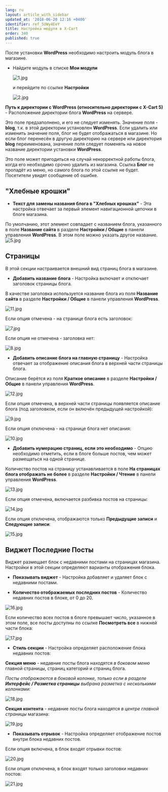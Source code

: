 ```yaml
---
lang: ru
layout: article_with_sidebar
updated_at: '2018-06-20 12:16 +0400'
identifier: ref_5UWy4EeY
title: Настройка модуля в X-Cart
order: 340
published: true
---
```

После установки **WordPress** необходимо настроить модуль блога в магазине.

*   Найдите модуль в списке **Мои модули** 

    ![1.jpg]({{site.baseurl}}/attachments/ref_5UWy4EeY/1.jpg)
    
    и перейдите по ссылке **Настройки**
    
    ![2.jpg]({{site.baseurl}}/attachments/ref_5UWy4EeY/2.jpg)
    

**Путь к директории с WordPress (относительно директории с X-Cart 5)**  - Расположение директории блога **WordPress** на сервере.

Это поле предзаполнено, и его не следует изменять. Значение поля - **blog**, т.к. в этой директории установлен **WordPress**. Если удалить или изменить значение поля, блог не будет отображаться в магазине. Но если блог перенесён в другую директорию на сервере или директория **blog** переименована, значение поля следует поменять на новое название директории установки **WordPress**. 

Это поле может пригодиться на случай некорректной работы блога, когда его необходимо срочно удалить из магазина. Ссылка **Блог** не пропадёт из меню, но самого блога по этой ссылке не будет. Посетители увидят сообщение об ошибке.

## "Хлебные крошки"

*   **Текст для замены названия блога в "Хлебных крошках"** - Эта настройка отвечает за первый элемент навигационной цепочки в блоге магазина. 

По умолчанию, этот элемент совпадает с названием блога, указанного в поле **Название сайта** в разделе **Настройки / Общие** в панели управления **WordPress**. В этом поле можно указать другое название.
    ![5.jpg]({{site.baseurl}}/attachments/ref_5UWy4EeY/5.jpg)

## Страницы

В этой секции настраивается внешний вид страниц блога в магазине.

*   **Добавить название блога** - Настройка включает и отключает заголовок страницы блога. 

В качестве заголовка используется название блога из поля **Название сайта** в разделе **Настройки / Общие** в панели управления **WordPress**. 

![11.jpg]({{site.baseurl}}/attachments/ref_5UWy4EeY/11.jpg)

Если опция отмечена - на странице блога есть заголовок:

  ![7.jpg]({{site.baseurl}}/attachments/ref_5UWy4EeY/7.jpg)

Если опция не отмечена - заголовка нет:

   ![8.jpg]({{site.baseurl}}/attachments/ref_5UWy4EeY/8.jpg)

*   **Добавить описание блога на главную страницу** - Настройка отвечает за отображение описания блога в верхней части страницы блога. 

Описание берётся из поля **Краткое описание** в разделе **Настройки / Общие** в панели управления **WordPress**. 

![12.jpg]({{site.baseurl}}/attachments/ref_5UWy4EeY/12.jpg)

Если опция отмечена, в верхней части страницы появляется описание блога (под заголовком, если он включён предыдущей настройкой):

 ![9.jpg]({{site.baseurl}}/attachments/ref_5UWy4EeY/9.jpg)

 Если опция отключена - на странице блога нет описания:
    
   ![10.jpg]({{site.baseurl}}/attachments/ref_5UWy4EeY/10.jpg)

*   **Добавить нумерацию страниц, если это необходимо** - Опцию необходимо отметить, если в блоге больше постов, чем может размещаться на одной странице. 

Количество постов на страницу устанавливается в поле **На страницах блога отображать не более** в разделе **Настройки / Чтение** в панели управления **WordPress**. 

![13.jpg]({{site.baseurl}}/attachments/ref_5UWy4EeY/13.jpg)

Если опция отмечена, включается разбивка постов на страницы:

![14.jpg]({{site.baseurl}}/attachments/ref_5UWy4EeY/14.jpg)

Если опция отключена, отображаются только **Предыдущие записи** и **Следующие записи**:
    
 ![15.jpg]({{site.baseurl}}/attachments/ref_5UWy4EeY/15.jpg)

## Виджет Последние Посты

Виджет размещает блок с недавними постами на страницах магазина. Настройки в этой секции определяют варианты отображения блока.

*   **Показывать виджет** - Настройка добавляет и удаляет блок с недавними постами.

*   **Количество отображаемых последних постов** - Количество недавних постов в блоке, от 0 до 20.

![16.jpg]({{site.baseurl}}/attachments/ref_5UWy4EeY/16.jpg)

  Если количество всех постов в блоге превышает число, указанное в этом поле, все посты доступны по ссылке **Посмотреть все** в нижней части блока:
  
  ![17.jpg]({{site.baseurl}}/attachments/ref_5UWy4EeY/17.jpg)

*   **Стиль секции** - Настройка определяет расположение блока недавних постов: 

**Секция меню** - недавние посты блога находятся _в боковом меню_ главной страницы, страниц категорий и страниц блога. 

_Посты отображаются в боковой колонке, только если в разделе **Интерфейс / Разметка страницы** выбрана разметка с несколькими колонками:_

![18.jpg]({{site.baseurl}}/attachments/ref_5UWy4EeY/18.jpg)

**Секция контента** - недавние посты блога находятся _в центре главной страницы_ магазина:

  ![19.jpg]({{site.baseurl}}/attachments/ref_5UWy4EeY/19.jpg)

*   **Показывать отрывок** - Настройка определяет отображение постов внутри блока недавних постов. 

Если опция включена, в блок входят отрывки постов:

![20.jpg]({{site.baseurl}}/attachments/ref_5UWy4EeY/20.jpg)

Если опция отключена, в блок входят только заголовки недавних постов:
   
   ![21.jpg]({{site.baseurl}}/attachments/ref_5UWy4EeY/21.jpg)

